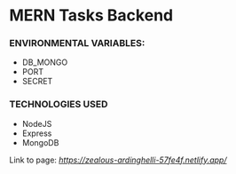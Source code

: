 # MERN Tasks Backend 

### ENVIRONMENTAL VARIABLES:

- DB_MONGO
- PORT
- SECRET

### TECHNOLOGIES USED

- NodeJS
- Express
- MongoDB

Link to page: _https://zealous-ardinghelli-57fe4f.netlify.app/_
